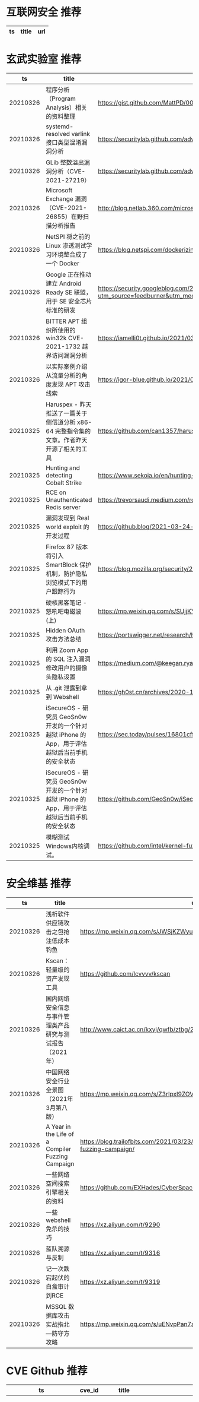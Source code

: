# 互联网安全 推荐
| ts | title | url| 
| --- | --- | ---| 


# 玄武实验室 推荐
| ts | title | url| 
| --- | --- | ---| 
| 20210326 | 程序分析（Program Analysis）相关的资料整理 | https://gist.github.com/MattPD/00573ee14bf85ccac6bed3c0678ddbef| 
| 20210326 | systemd-resolved varlink 接口类型混淆漏洞分析 | https://securitylab.github.com/advisories/GHSL-2021-049-systemd-resolved-varlink/| 
| 20210326 | GLib 整数溢出漏洞分析（CVE-2021-27219） | https://securitylab.github.com/advisories/GHSL-2021-045-g_bytes_new/| 
| 20210326 | Microsoft Exchange 漏洞（CVE-2021-26855）在野扫描分析报告 | http://blog.netlab.360.com/microsoft-exchange-vulnerability-cve-2021-26855-scan-analysis/| 
| 20210326 | NetSPI 将之前的 Linux 渗透测试学习环境整合成了一个 Docker | https://blog.netspi.com/dockerizing-the-netspi-linux-labs/| 
| 20210326 | Google 正在推动建立 Android Ready SE 联盟，用于 SE 安全芯片标准的研发 | https://security.googleblog.com/2021/03/announcing-android-ready-se-alliance.html?utm_source=feedburner&utm_medium=feed&utm_campaign=Feed%3A+GoogleOnlineSecurityBlog+%28Google+Online+Security+Blog%29| 
| 20210326 | BITTER APT 组织所使用的 win32k CVE-2021-1732 越界访问漏洞分析 | https://iamelli0t.github.io/2021/03/25/CVE-2021-1732.html| 
| 20210326 | 以实际案例介绍从流量分析的角度发现 APT 攻击线索 | https://igor-blue.github.io/2021/03/24/apt1.html| 
| 20210325 | Haruspex - 昨天推送了一篇关于侧信道分析 x86-64 完整指令集的文章。作者昨天开源了相关的工具 | https://github.com/can1357/haruspex| 
| 20210325 | Hunting and detecting Cobalt Strike | https://www.sekoia.io/en/hunting-and-detecting-cobalt-strike/| 
| 20210325 | RCE on Unauthenticated Redis server | https://trevorsaudi.medium.com/rce-on-unauthenticated-redis-server-11d3494ded5f?source=social.tw| 
| 20210325 | 漏洞发现到 Real world exploit 的开发过程 | https://github.blog/2021-03-24-real-world-exploit-chains-explained/| 
| 20210325 | Firefox 87 版本将引入 SmartBlock 保护机制，防护隐私浏览模式下的用户跟踪行为 | https://blog.mozilla.org/security/2021/03/23/introducing-smartblock/| 
| 20210325 | 硬核黑客笔记 - 怒吼吧电磁波 (上) | https://mp.weixin.qq.com/s/SUjjKY_TIj10rpQW9tkH9A| 
| 20210325 | Hidden OAuth 攻击方法总结 | https://portswigger.net/research/hidden-oauth-attack-vectors| 
| 20210325 | 利用 Zoom App 的 SQL 注入漏洞修改用户的摄像头隐私设置 | https://medium.com/@keegan.ryan/patched-zoom-exploit-altering-camera-settings-via-remote-sql-injection-4fdf3de8a0d| 
| 20210325 | 从 .git 泄露到拿到 Webshell | https://gh0st.cn/archives/2020-11-22/1| 
| 20210325 | iSecureOS - 研究员 GeoSn0w 开发的一个针对越狱 iPhone 的 App，用于评估越狱后当前手机的安全状态 | https://sec.today/pulses/16801cff-2c65-4c88-a562-d004bbe12232/| 
| 20210325 | iSecureOS - 研究员 GeoSn0w 开发的一个针对越狱 iPhone 的 App，用于评估越狱后当前手机的安全状态 | https://github.com/GeoSn0w/iSecureOS| 
| 20210325 | 模糊测试Windows内核调试。 | https://github.com/intel/kernel-fuzzer-for-xen-project/wiki/Fuzzing-Windows| 


# 安全维基 推荐
| ts | title | url| 
| --- | --- | ---| 
| 20210326 | 浅析软件供应链攻击之包抢注低成本钓鱼 | https://mp.weixin.qq.com/s/JWSjKZWyuSvXdzYhU0INmQ| 
| 20210326 | Kscan：轻量级的资产发现工具 | https://github.com/lcvvvv/kscan| 
| 20210326 | 国内网络安全信息与事件管理类产品研究与测试报告（2021年） | http://www.caict.ac.cn/kxyj/qwfb/ztbg/202103/P020210324512102846900.pdf| 
| 20210326 | 中国网络安全行业全景图（2021年3月第八版） | https://mp.weixin.qq.com/s/Z3rIpxl9ZOVuZzTABAojvg| 
| 20210326 | A Year in the Life of a Compiler Fuzzing Campaign | https://blog.trailofbits.com/2021/03/23/a-year-in-the-life-of-a-compiler-fuzzing-campaign/| 
| 20210326 | 一些网络空间搜索引擎相关的资料 | https://github.com/EXHades/CyberSpaceSearchEngine-Research| 
| 20210326 | 一些webshell免杀的技巧 | https://xz.aliyun.com/t/9290| 
| 20210326 | 蓝队溯源与反制 | https://xz.aliyun.com/t/9316| 
| 20210326 | 记一次跌宕起伏的白盒审计到RCE | https://xz.aliyun.com/t/9319| 
| 20210326 | MSSQL 数据库攻击实战指北—防守方攻略 | https://mp.weixin.qq.com/s/uENvpPan7aVd7MbSoAT9Dg| 


# CVE Github 推荐
| ts | cve_id | title | url | cve_detail| 
| --- | --- | --- | --- | ---| 
| 20210327T00:09:45Z | cve-2021-3449 | CVE-2021-3449 PoC exploit | https://github.com/terorie/cve-2021-3449 | An OpenSSL TLS server may crash if sent a maliciously crafted renegotiation ClientHello message from a client. If a TLSv1.2 renegotiation ClientHello omits the signature_algorithms extension (where it was present in the initial ClientHello), but includes a signature_algorithms_cert extension then a NULL pointer dereference will result, leading to a crash and a denial of service attack. A server is only vulnerable if it has TLSv1.2 and renegotiation enabled (which is the default configuration). OpenSSL TLS clients are not impacted by this issue. All OpenSSL 1.1.1 versions are affected by this issue. Users of these versions should upgrade to OpenSSL 1.1.1k. OpenSSL 1.0.2 is not impacted by this issue. Fixed in OpenSSL 1.1.1k (Affected 1.1.1-1.1.1j).| 
| 20210326T21:06:39Z | 未知编号 | Null | https://github.com/CyberCommands/CVE2021-23132 | 未查询到CVE信息| 
| 20210326T20:48:19Z | CVE-2021-22986 | CVE-2021-22986 & F5 BIG-IP RCE | https://github.com/Al1ex/CVE-2021-22986 | 未查询到CVE信息| 
| 20210326T20:06:42Z | CVE-2021-21123 | 🐱‍💻 👍 Google Chrome - File System Access API - vulnerabilities reported by Maciej Pulikowski , Total Bug Bounty Reward: $5.000 , CVE-2021-21123 and 5 more... | https://github.com/Puliczek/CVE-2021-21123-PoC-Google-Chrome | Insufficient data validation in File System API in Google Chrome prior to 88.0.4324.96 allowed a remote attacker to bypass filesystem restrictions via a crafted HTML page.| 
| 20210326T19:52:37Z | cve-2021-22986 | F5 BIG-IP远程代码执行；cve-2021-22986，批量检测；命令执行利用 | https://github.com/yaunsky/CVE-202122986-EXP | 未查询到CVE信息| 
| 20210326T10:02:15Z | CVE-2021-22986 | F5 BIG-IP/BIG-IQ iControl Rest API SSRF to RCE | https://github.com/Udyz/CVE-2021-22986-SSRF2RCE | 未查询到CVE信息| 
| 20210326T06:31:29Z | CVE-2021-26295 | Null | https://github.com/yumusb/CVE-2021-26295-POC | Apache OFBiz has unsafe deserialization prior to 17.12.06. An unauthenticated attacker can use this vulnerability to successfully take over Apache OFBiz.| 
| 20210325T23:52:42Z | CVE-2021-3156 | Exploit generator for sudo CVE-2021-3156 | https://github.com/lmol/CVE-2021-3156 | Sudo before 1.9.5p2 contains an off-by-one error that can result in a heap-based buffer overflow, which allows privilege escalation to root via %sudoedit -s% and a command-line argument that ends with a single backslash character.| 
| 20210325T17:42:57Z | CVE-2021-3156 | Sudo Baron Samedit Exploit | https://github.com/worawit/CVE-2021-3156 | Sudo before 1.9.5p2 contains an off-by-one error that can result in a heap-based buffer overflow, which allows privilege escalation to root via %sudoedit -s% and a command-line argument that ends with a single backslash character.| 
| 20210325T08:59:53Z | CVE-2021-21389 | BuddyPress < 7.2.1 - REST API Privilege Escalation to RCE | https://github.com/HoangKien1020/CVE-2021-21389 | BuddyPress is an open source WordPress plugin to build a community site. In releases of BuddyPress from 5.0.0 before 7.2.1 it%s possible for a non-privileged, regular user to obtain administrator rights by exploiting an issue in the REST API members endpoint. The vulnerability has been fixed in BuddyPress 7.2.1. Existing installations of the plugin should be updated to this version to mitigate the issue.| 


# klee on Github 推荐
| ts | title | url | stars | forks| 
| --- | --- | --- | --- | ---| 
| 20210326T21:49:31Z | KLEE support llvm-9.0.0 | https://github.com/YizhuoZhai/yzklee | 0 | 0| 
| 20210326T16:05:25Z | An open-source Chinese font derived from Fontworks% Klee One. 一款基于 FONTWORKS 的 Klee One 的开源中文字体。 | https://github.com/lxgw/LxgwWenKai | 358 | 9| 
| 20210326T11:59:29Z | KLEE Symbolic Execution Engine | https://github.com/klee/klee | 1653 | 487| 
| 20210326T06:39:17Z | Create CFGs and compute complexity metrics for Python, C++, and Java code. | https://github.com/hmc-alpaqa/metrinome | 6 | 0| 
| 20210326T01:51:13Z | Git Blog | https://github.com/klee30810/klee30810.github.io | 0 | 0| 
| 20210325T07:01:31Z | Symbiotic is a tool for finding bugs in computer programs based on instrumentation, program slicing and KLEE | https://github.com/staticafi/symbiotic | 214 | 34| 
| 20210325T00:17:59Z | Null | https://github.com/klee30810/klee30810 | 1 | 0| 
| 20210324T17:15:56Z | Website for the KLEE project: https://klee.github.io/ | https://github.com/klee/klee.github.io | 14 | 42| 
| 20210323T19:00:34Z | Scripts to see what errors have been reached in the RERS problems by AFL and KLEE | https://github.com/TCatshoek/AISTRTestcaseEvaluator | 0 | 0| 
| 20210323T13:02:50Z | ⬇️ File Upload/sharing application, used by thousands of webmasters since 2007.  | https://github.com/kleeja-official/kleeja | 115 | 34| 


# s2e on Github 推荐
| ts | title | url | stars | forks| 
| --- | --- | --- | --- | ---| 
| 20210326T05:12:52Z | S2E: A platform for multi-path program analysis with selective symbolic execution. | https://github.com/S2E/s2e | 110 | 24| 
| 20210323T09:51:18Z | Your S2E project management tools. Visit https://s2e.systems/docs to get started. | https://github.com/S2E/s2e-env | 72 | 30| 
| 20210322T13:32:13Z | with the technique of Opencv, we try to achieve traffic identification. | https://github.com/wpfeder/Opencv_traffic_s2e | 0 | 0| 
| 20210313T20:42:17Z | Source of Sonic Eclipse, a romhack of Sonic 2 for Sega Master System circa 2018. http://sonicresearch.org/community/index.php?threads/sonic-eclipse.5524/ | https://github.com/mrcat-pixel/s2eclipse | 3 | 0| 
| 20210306T11:03:45Z | Master Thesis %Decentralised Location-Based Reputation Management System in IoT using Blockchain% - Experiment S2 region covering in Golang | https://github.com/ponlawat-w/uji_mt-s2encoding | 0 | 0| 


# exploit on Github 推荐
| ts | title | url | stars | forks| 
| --- | --- | --- | --- | ---| 
| 20210327T01:02:34Z | Open-Source Vulnerability Intelligence Center - Unified source of vulnerability, exploit and threat Intelligence feeds | https://github.com/Patrowl/PatrowlHearsData | 13 | 6| 
| 20210327T00:50:32Z | 🔍NVD exploit & JVN(Japan Vulnerability Notes) easy description | https://github.com/nomi-sec/NVD-Exploit-List-Ja | 10 | 6| 
| 20210327T00:41:39Z | This repository is primarily maintained by Omar Santos and includes thousands of resources related to ethical hacking  / penetration testing, digital forensics and incident response (DFIR), vulnerability research, exploit development, reverse engineering, and more. | https://github.com/The-Art-of-Hacking/h4cker | 9190 | 1480| 
| 20210327T00:38:57Z | Shadow Strike is a hacking framework that aids in information gathering, payload generation, payload delivery, and website exploitation. | https://github.com/diegomardian/ShadowStrike | 5 | 6| 
| 20210327T00:35:22Z | PS1 savegame exploit | https://github.com/socram8888/tonyhax | 208 | 4| 
| 20210327T00:33:39Z | An open-source post-exploitation framework for students, researchers and developers. | https://github.com/malwaredllc/byob | 6083 | 1374| 
| 20210327T00:23:23Z | A simple Python script that exploits Google%s email share feature to gather names and emails. | https://github.com/Veedex/Email-Hoarder | 0 | 0| 
| 20210326T23:32:39Z | An external ROBLOX print exploit made in C# | https://github.com/deaddlocust/EyeStep-Print-Exploit | 0 | 0| 
| 20210326T23:14:24Z | Metasploit Post-Exploitation Gather module for Exchange Server | https://github.com/sophoslabs/metasploit_gather_exchange | 21 | 1| 
| 20210326T22:56:48Z | Null | https://github.com/TERIHAX/Exploit_Desire_X | 0 | 0| 


# backdoor on Github 推荐
| ts | title | url | stars | forks| 
| --- | --- | --- | --- | ---| 
| 20210326T20:04:47Z | Null | https://github.com/ph-luffy/Backdoor | 1 | 1| 
| 20210326T19:58:49Z | Ghost Framework is an Android post-exploitation framework that exploits the Android Debug Bridge to remotely access an Android device. Ghost Framework gives you the power and convenience of remote Android device administration. | https://github.com/EntySec/ghost | 1007 | 495| 
| 20210326T18:51:47Z | Pupy is an opensource, cross-platform (Windows, Linux, OSX, Android) remote administration and post-exploitation tool mainly written in python | https://github.com/n1nj4sec/pupy | 6238 | 1598| 
| 20210326T17:07:37Z | A demo and explanation of how backdoor poisoning in the form of a Trojan work in neural networks | https://github.com/adit-bala/Introduction-to-Trojans-in-AI | 0 | 0| 
| 20210326T15:19:13Z | libpcap based ICMP encrypted backdoor for linux. | https://github.com/hal3002/rooty | 114 | 39| 
| 20210326T14:23:47Z | AUTO-db is a Python script which automates many tools - nmap , file transfer using apache2 and python , remote connections using ssh and msfvenom backdoor,  enum4linux , nikto , dirbuster , gobuster , oscanner , wpscan , nmapAutomator and autorecon | https://github.com/Devansh-git-stor/AUTO-db | 1 | 0| 
| 20210326T14:09:34Z | Simple backdoor using lib python%s socket and subprocess for Windows | https://github.com/NoNameoN-A/Backdoor-Client-Server-Socket-Python | 1 | 0| 
| 20210326T08:11:43Z | Simple lua backdoor, Dong, watheck, jayboy  | https://github.com/IncognitoBasePlate/Backdoor-test-for-roblox | 0 | 0| 
| 20210326T07:42:43Z | PCI Express DIY hacking toolkit for Xilinx SP605 | https://github.com/Cr4sh/s6_pcie_microblaze | 303 | 76| 
| 20210326T04:20:48Z | A curated list of backdoor learning resources | https://github.com/THUYimingLi/backdoor-learning-resources | 200 | 34| 


# fuzz on Github 推荐
| ts | title | url | stars | forks| 
| --- | --- | --- | --- | ---| 
| 20210327T01:16:15Z | Null | https://github.com/VeriBlock/fuzz-corpus | 0 | 1| 
| 20210326T23:44:45Z | OSS-Fuzz - continuous fuzzing for open source software. | https://github.com/google/oss-fuzz | 6149 | 1243| 
| 20210326T23:39:59Z | A groovy/java tabular Data (from CSV,SQL,JSON) processing library that supports fuzzy column matching,tranformations/merging/querying | https://github.com/kayr/fuzzy-csv | 7 | 6| 
| 20210326T23:33:35Z | Null | https://github.com/JoseMAP-99/FuzzyLogic | 0 | 0| 
| 20210326T22:49:06Z | CS 4152 Project | https://github.com/nicbarone/Fuzzy-Kiwi | 0 | 0| 
| 20210326T22:45:39Z | A self-hosted Fuzzing-As-A-Service platform | https://github.com/microsoft/onefuzz | 2294 | 121| 
| 20210326T22:42:11Z | Null | https://github.com/forallfuzzers/fuzzers | 0 | 0| 
| 20210326T22:28:51Z | Add interface function for DecFuzzer | https://github.com/hz90937880/NewDecFuzzer | 0 | 0| 
| 20210326T22:25:19Z | A mutation-based fuzzing engine for MQTT brokers. | https://github.com/PBearson/MosquittoByte | 0 | 0| 
| 20210326T22:07:43Z | JavaScript class for on-line approximate string matching (for use with auto-complete) | https://github.com/stollcri/fuzziac.js | 5 | 0| 



# 日更新程序
